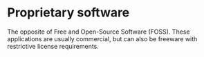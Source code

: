 [Title]: # (Proprietary software)
[Difficulty]: # (Beginner)
[Order]: # (94)

# Proprietary software

The opposite of Free and Open-Source Software (FOSS). These applications are usually commercial, but can also be freeware with restrictive license requirements.